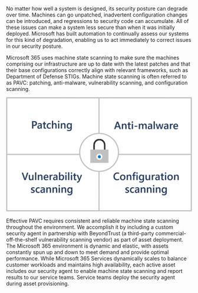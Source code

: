 No matter how well a system is designed, its security posture can degrade over time. Machines can go unpatched, inadvertent configuration changes can be introduced, and regressions to security code can accumulate. All of these issues can make a system less secure than when it was initially deployed. Microsoft has built automation to continually assess our systems for this kind of degradation, enabling us to act immediately to correct issues in our security posture.

Microsoft 365 uses machine state scanning to make sure the machines comprising our infrastructure are up to date with the latest patches and that their base configurations correctly align with relevant frameworks, such as Department of Defense STIGs. Machine state scanning is often referred to as PAVC: patching, anti-malware, vulnerability scanning, and configuration scanning.

![A box with four quadrants united by a picture of a lock in the middle. Each quadrant contains a component of PAVC: patching, anti-malware, vulnerability scanning, and configuration scanning. ](../media/scanning-process.png)

Effective PAVC requires consistent and reliable machine state scanning throughout the environment. We accomplish it by including a custom security agent in partnership with BeyondTrust (a third-party commercial-off-the-shelf vulnerability scanning vendor) as part of asset deployment. The Microsoft 365 environment is dynamic and elastic, with assets constantly spun up and down to meet demand and provide optimal performance. While Microsoft 365 Services dynamically scales to balance customer workloads and maintains high availability, each active asset includes our security agent to enable machine state scanning and report results to our service teams. Service teams deploy the security agent during asset provisioning.
